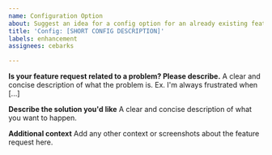 ```yaml
---
name: Configuration Option
about: Suggest an idea for a config option for an already existing feature
title: 'Config: [SHORT CONFIG DESCRIPTION]'
labels: enhancement
assignees: cebarks

---
```


**Is your feature request related to a problem? Please describe.**
A clear and concise description of what the problem is. Ex. I'm always frustrated when [...]

**Describe the solution you'd like**
A clear and concise description of what you want to happen.

**Additional context**
Add any other context or screenshots about the feature request here.

